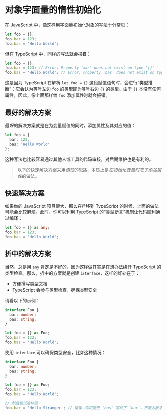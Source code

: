# 对象字面量的惰性初始化

在 JavaScript 中，像这样用字面量初始化对象的写法十分常见：

```ts
let foo = {};
foo.bar = 123;
foo.bas = 'Hello World';
```

但在 TypeScript 中，同样的写法就会报错：

```ts
let foo = {};
foo.bar = 123; // Error: Property 'bar' does not exist on type '{}'
foo.bas = 'Hello World'; // Error: Property 'bas' does not exist on type '{}'
```

这是因为 TypeScript 在解析 `let foo = {}` 这段赋值语句时，会进行“类型推断”：它会认为等号左边 `foo` 的类型即为等号右边 `{}` 的类型。由于 `{}` 本没有任何属性，因此，像上面那样给 `foo` 添加属性时就会报错。

## 最好的解决方案

最*好*的解决方案就是在为变量赋值的同时，添加属性及其对应的值：

```ts
let foo = {
  bar: 123,
  bas: 'Hello World'
};
```

这种写法也比较容易通过其他人或工具的代码审核，对后期维护也是有利的。

> 以下的快速解决方案采用*惰性*的思路，本质上是*在初始化变量时忘了添加属性*的做法。

## 快速解决方案

如果你的 JavaScript 项目很大，那么在迁移到 TypeScript 的时候，上面的做法可能会比较麻烦。此时，你可以利用 TypeScript 的“类型断言”机制让代码顺利通过编译：

```ts
let foo = {} as any;
foo.bar = 123;
foo.bas = 'Hello World';
```

## 折中的解决方案

当然，总是用 `any` 肯定是不好的，因为这样做其实是在想办法绕开 TypeScript 的类型检查。那么，折中的方案就是创建 `interface`，这样的好处在于：

- 方便撰写类型文档
- TypeScript 会参与类型检查，确保类型安全

请看以下的示例：

```ts
interface Foo {
  bar: number;
  bas: string;
}

let foo = {} as Foo;
foo.bar = 123;
foo.bas = 'Hello World';
```

使用 `interface` 可以确保类型安全，比如这种情况：

```ts
interface Foo {
  bar: number;
  bas: string;
}

let foo = {} as Foo;
foo.bar = 123;
foo.bas = 'Hello World';

// 然后尝试这样做：
foo.bar = 'Hello Stranger'; // 错误：你可能把 `bas` 写成了 `bar`，不能为数字类型的属性赋值字符串
```
